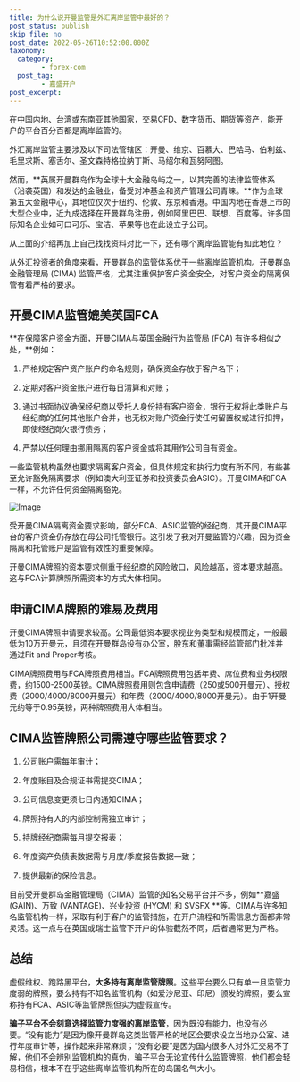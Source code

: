 ```yaml
---
title: 为什么说开曼监管是外汇离岸监管中最好的？
post_status: publish
skip_file: no
post_date: 2022-05-26T10:52:00.000Z
taxonomy:
  category:
        - forex-com
  post_tag:
        - 嘉盛开户
post_excerpt: 
---
```

在中国内地、台湾或东南亚其他国家，交易CFD、数字货币、期货等资产，能开户的平台百分百都是离岸监管的。

外汇离岸监管主要涉及以下司法管辖区：开曼、维京、百慕大、巴哈马、伯利兹、毛里求斯、塞舌尔、圣文森特格拉纳丁斯、马绍尔和瓦努阿图。

然而，**英属开曼群岛作为全球十大金融岛屿之一，以其完善的法律监管体系（沿袭英国）和发达的金融业，备受对冲基金和资产管理公司青睐。**作为全球第五大金融中心，其地位仅次于纽约、伦敦、东京和香港。中国内地在香港上市的大型企业中，近九成选择在开曼群岛注册，例如阿里巴巴、联想、百度等。许多国际知名企业如可口可乐、宝洁、苹果等也在此设立子公司。

从上面的介绍再加上自己找找资料对比一下，还有哪个离岸监管能有如此地位？

从外汇投资者的角度来看，开曼群岛的监管体系优于一些离岸监管机构。开曼群岛金融管理局 (CIMA) 监管严格，尤其注重保护客户资金安全，对客户资金的隔离保管有着严格的要求。

## 开曼CIMA监管媲美英国FCA

**在保障客户资金方面，开曼CIMA与英国金融行为监管局 (FCA) 有许多相似之处，**例如：

1. 严格规定客户资产账户的命名规则，确保资金存放于客户名下；

1. 定期对客户资金账户进行每日清算和对账；

1. 通过书面协议确保经纪商以受托人身份持有客户资金，银行无权将此类账户与经纪商的任何其他账户合并，也无权对账户资金行使任何留置权或进行扣押，即使经纪商欠银行债务；

1. 严禁以任何理由挪用隔离的客户资金或将其用作公司自有资金。

一些监管机构虽然也要求隔离客户资金，但具体规定和执行力度有所不同，有些甚至允许豁免隔离要求（例如澳大利亚证券和投资委员会ASIC）。开曼CIMA和FCA一样，不允许任何资金隔离豁免。

![Image](https://prod-files-secure.s3.us-west-2.amazonaws.com/39ed1227-6d7d-4570-be36-9ccd4a2c4241/bd849744-3fcb-4a37-8312-357962c8f065/image.png?X-Amz-Algorithm=AWS4-HMAC-SHA256&X-Amz-Content-Sha256=UNSIGNED-PAYLOAD&X-Amz-Credential=ASIAZI2LB4664TFK5FQ2%2F20251012%2Fus-west-2%2Fs3%2Faws4_request&X-Amz-Date=20251012T101316Z&X-Amz-Expires=3600&X-Amz-Security-Token=IQoJb3JpZ2luX2VjEIL%2F%2F%2F%2F%2F%2F%2F%2F%2F%2FwEaCXVzLXdlc3QtMiJGMEQCICz56VqfIeGEhjJT1FpJYeHzfuSibA0NGLDbSlVEUY3oAiAujUt%2F4bKz7DXIL0bD60tab23xvR58sF%2BMPvFFBpTlfCr%2FAwgrEAAaDDYzNzQyMzE4MzgwNSIMzYCb%2BDKyKMJD2%2FusKtwDsC7BZ39HSjk65kWodM%2Fpbao6nN5VN3tlLmSVqsvUtVyLjar4KMwXF2vajfPKITJ%2BU55fYBreKQcTUbU45hmfgaoSVkJ6gYbZoHHLkapLXFapAJ%2FYKiykmu06aXHho1khJ3xAQT1TKp4RlipvBfJv65ZMEC%2FUYHUxX%2BRcZA8LwZ606By1VTRDOEivnNw7jtC4bnOsnXbE4ivkfSV%2B7u3CMa2sjRQfad5ljDS%2FfzY3AfDjt1ctcPtKzP8fP1Ag1vvJVP9mEBdqLCwlhw67TyWgl1lUW4J2b9A7Rgwwx%2F7X8CWFt5MKj9WKhzr%2BmlYNSMvlTQUZGlzctoDaFvMdzH5otFanDj3faV8Quta%2F9VrEKgGaC6aNajXe40FqD7utI4p%2FemAlbDRK6pSoqp%2FpQJZp6yXHAWpsmaeko890RWSqX%2BA7RPS1vNUlVuupUPEk57uJ85jkoikGAgu3O1wTgpx3mtTjEk%2BwvUqNEGoIMJuInvH%2FPW65EsVfzAn59Wx618Sy7%2BP1gWWACk2FAuX5YJqt1Mdg8MsbBRHQGojvVGm9aFjYom0ZFpoTJaRLcGwGwYKQ%2B%2FnRYznmwoos8mlojfIeDEdqJt7FLpLW8DxBnncSTHH9EWx6vDoUBrKv0RYwyOmtxwY6pgFOUlVQfa%2FfNi%2Bo%2BaLtIqMs1AzjQP59MuDcPn3GWyoVHvRgyJE95Jy%2BDRcfxH3WYnoDdYESaAiu2sXTN6cqW%2BRQlw85Q%2F8vSwLUqfa9WrKUQhvkgFZADYSru6%2BnC1%2BIA5LOGhcOrIVVEmyBTiNdO0XOcdEYjmXgn3JOEZsRDbv4vWppDEZr4ChRttBXg6VhCM5yjMAytWv37r06fhAew1ng8%2FxqImmT&X-Amz-Signature=fdb0308edda438f2457c7433a5877627378bf74f27b93de001aac3c9e5f8cec2&X-Amz-SignedHeaders=host&x-amz-checksum-mode=ENABLED&x-id=GetObject)

受开曼CIMA隔离资金要求影响，部分FCA、ASIC监管的经纪商，其开曼CIMA平台的客户资金仍存放在母公司托管银行。这引发了我对开曼监管的兴趣，因为资金隔离和托管账户是监管有效性的重要保障。

开曼CIMA牌照的资本要求侧重于经纪商的风险敞口，风险越高，资本要求越高。这与FCA计算牌照所需资本的方式大体相同。

## **申请CIMA牌照的难易及费用**

开曼CIMA牌照申请要求较高。公司最低资本要求视业务类型和规模而定，一般最低为10万开曼元，且须在开曼群岛设有办公室，股东和董事需经监管部门批准并通过Fit and Proper考核。

CIMA牌照费用与FCA牌照费用相当。FCA牌照费用包括年费、席位费和业务权限费，约1500-2500英镑。CIMA牌照费用则包含申请费（250或500开曼元）、授权费（2000/4000/8000开曼元）和年费（2000/4000/8000开曼元）。由于1开曼元约等于0.95英镑，两种牌照费用大体相当。

## CIMA监管牌照公司需遵守哪些监管要求？

1. 公司账户需每年审计；

1. 年度账目及合规证书需提交CIMA；

1. 公司信息变更须七日内通知CIMA；

1. 牌照持有人的内部控制需独立审计；

1. 持牌经纪商需每月提交报表；

1. 年度资产负债表数据需与月度/季度报告数据一致；

1. 提供最新的保险信息。

目前受开曼群岛金融管理局（CIMA）监管的知名交易平台并不多，例如**嘉盛 (GAIN)、万致 (VANTAGE)、兴业投资 (HYCM) 和 SVSFX **等。CIMA与许多知名监管机构一样，采取有利于客户的监管措施，在开户流程和所需信息方面都非常灵活。这一点与在英国或瑞士监管下开户的体验截然不同，后者通常更为严格。

## 总结

虚假维权、跑路黑平台，**大多持有离岸监管牌照**。这些平台要么只有单一且监管力度弱的牌照，要么持有不知名监管机构（如爱沙尼亚、印尼）颁发的牌照，要么宣称持有FCA、ASIC等监管牌照但实为虚假宣传。

**骗子平台不会刻意选择监管力度强的离岸监管**，因为既没有能力，也没有必要。“没有能力”是因为像开曼群岛这类监管严格的地区会要求设立当地办公室、进行年度审计等，操作起来非常麻烦；“没有必要”是因为国内很多人对外汇交易不了解，他们不会辨别监管机构的真伪，骗子平台无论宣传什么监管牌照，他们都会轻易相信，根本不在乎这些离岸监管机构所在的岛国名气大小。